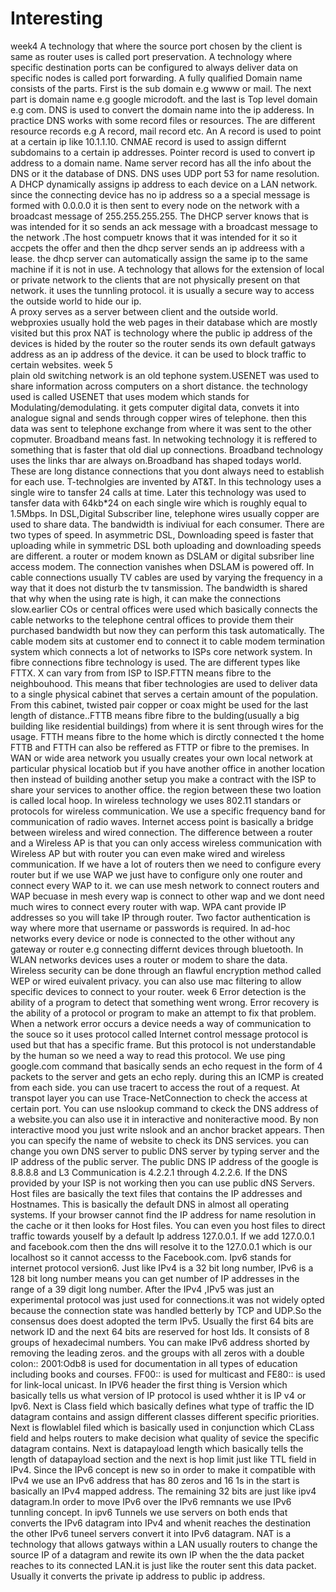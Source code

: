 # Interesting
week4
A technology that where the source port chosen by the client is same as router uses is called port preservation.
A technology where specific destination ports can be configured to always deliver data on specific nodes is called port forwarding.
A fully qualified Domain name consists of the parts. First is the sub domain e.g wwww or mail. The next part is domain name e.g google microdoft. and the last is Top level domain e.g com.
DNS is used to convert the domain name into the ip adderess. In practice DNS works with some record files or resources. The are different resource records e.g A record, mail record etc.
An A record is used to point at a certain ip like 10.1.1.10. CNMAE record is used to assign differnt subdomains to a certain ip addresses. Pointer record is used to convert ip address to a 
domain name. Name server record has all the info about the DNS or it the database of DNS. DNS uses UDP port 53 for name resolution.
A DHCP dynamically assigns ip address to each device on a LAN network. since the connecting device has no ip address so a a special message is formed with 0.0.0.0 it is then sent to every
node on the network with a broadcast message of 255.255.255.255. The DHCP server knows that is was intended for it so sends an ack message with a broadcast message to the network .The host 
compuetr knows that it was intended for it so it accpets the offer and then the dhcp server sends an ip addreess with a lease. the dhcp server can automatically assign the same ip to the 
same  machine if it is  not in use.
A technology that allows for the extension of local or private network to the clients that are not physically present on that network. it uses the tunnling protocol. it is usually a secure
way to access the outside world to hide our ip.  
A proxy serves as a server between client and the outside world. webproxies usually hold the web pages in their database which are mostly visited but this prox
NAT is technology where the public ip address of the devices is hided by the router so the router sends its own default gatways address as an ip address of the device. it can be used to 
block traffic to certain websites.
week 5  
plain old switching network is an old tephone system.USENET was used to share information across computers on a short distance.
the technology used is called USENET that uses modem which stands for Modulating/demodulating. it gets computer digital data, convets it into analogue signal and sends through copper wires of telephone.
then this data was sent to telephone exchange from where it was sent to the other copmuter. 
Broadband means fast. In netwoking technology it is reffered to something that is faster that old dial up connections. Broadband technology uses the links thar are always on.Broadband has 
shaped todays world. These are long distance connections that you dont always need to establish for each use.
T-technolgies are invented by AT&T. In this technology uses a single wire to tansfer 24 calls at time. Later this technology was used to tansfer data with 64kb*24 on each single wire which
is roughly equal to 1.5Mbps. 
In DSL,Digital Subscriber line, telephone wires usually copper are used to share data. The bandwidth is indiviual for each consumer. There are two types of speed. In asymmetric DSL,
Downloading speed is faster that uploading while in symmetric DSL both  uploading and downloading speeds are different. a router or modem known as DSLAM or digital subsriber line access
modem. The connection vanishes when DSLAM is powered off.
In cable connections usually TV cables are used by varying the frequency in a way that it does not disturb the tv tansmission. The bandwidth is shared that why when the using rate is high,
it can make the connections slow.earlier COs or central offices were used which basically connects the cable networks to the telephone central offices to provide them their purchased
bandwidth but now they can perform this task automatically. The cable modem sits at customer end to  connect it to cable modem termination system which connects a lot of networks to ISPs
core network system.
In fibre connections fibre technology is used. The are different types like FTTX. X can vary from from ISP to ISP.FTTN means fibre to the neighbouhood.
This means that fiber technologies are used to deliver data to a single physical cabinet that serves a certain amount of the population. From this cabinet, twisted pair copper or coax might
be used for the last length of distance..FTTB means fibre fibre to the bulding(usually a big building like 
residential buildings) from where it is sent through wires for the usage. FTTH means fibre to the home which is dirctly connected t the home FTTB and FTTH can also be reffered as FTTP or 
fibre to the premises. 
In WAN or wide area network you usually creates your own local network at particular physical locatiob but if you have another office in another location then instead of building another
setup you make a contract with the ISP to share your services to another office. the region between these two loation is called local hoop. 
In wireless technology we uses 802.11 standars or protocols for wireless communication. We use a specific frequency band for communication of radio waves. Internet access point is basically
a bridge between wireless and wired connection. The difference between a router and a Wireless AP is that you can only access wireless communication with Wireless AP but with router you
can even make wired and wireless communication. If we have a lot of routers then we need to configure every router but if we use WAP we just have to configure only one router and connect
every WAP to it. we can use mesh network to connect routers and WAP becuase in mesh every wap is connect to other wap and we dont need much wires to connect every router with wap.
WPA cant provide IP addresses so you will take IP through router. Two factor authentication is way where more that username or passwords is required.
In ad-hoc networks every device or node is connected to the other without any gateway or router e.g connecting differnt devices through bluetooth. In WLAN networks devices uses a router
or modem to share the data. Wireless security can be done through an flawful encryption method called WEP or wired euivalent privacy. you can also use mac filtering to allow specific
devices to connect to your router.
week 6
Error detection is the ability of a program to detect that something went wrong. Error recovery is the ability of a protocol or program to make an attempt to fix that problem.
When a network error occurs a device needs a way of communication to the souce so it uses protocol called Internet control message protocol is used but that has a specific frame.
But this protocol is not understandable by the human so we need a way to read this protocol. We use ping google.com command that basically sends an echo request in the form of 4 packets
to the server and gets an echo reply. during this an ICMP is created from each side. you can use tracert  to access the rout of a request. At transpot layer you can use Trace-NetConnection
to check the access at certain port.
You can use nslookup command to ckeck the DNS address of a website.you can also use it in interactive and noniteractive mood. By non interactive mood you just write nslook and an anchor
bracket appears. Then you can specify the name of website to check its DNS services. you can change you own DNS server to public DNS server by typing server and the IP address of the
public server. The public DNS IP address of the google is 8.8.8.8 and L3 Communication is 4.2.2.1 through 4.2.2.6.  If the DNS provided by your ISP is not working then you can use public
dNS Servers. 
Host files are basically the text files that contains the IP addresses and Hostnames. This is basically the default DNS in almost all operating systems. If your browser cannot find the
IP address for name resolution in the cache or it then looks for Host files. You can even you host files to direct traffic towards youself by a  default Ip address 127.0.0.1.
If we add 127.0.0.1 and facebook.com then the dns will resolve it to the 127.0.0.1 which is our localhost so it cannot accesss to the Facebook.com.
Ipv6 stands for internet protocol version6. Just like IPv4 is a 32 bit long number, IPv6 is a  128 bit long number means you can get number of IP addresses in the range of a 39 digit long
number. After the IPv4 ,IPv5 was just an experimental protocol was just used for connections.it was not widely opted because the connection state was handled betterly by TCP and UDP.So the 
consensus does doest adopted the term IPv5. Usually the first 64 bits are network ID and the next 64 bits are reserved for host Ids. It consists of 8 groups of hexadecimal numbers. 
You can make IPv6 address shorted by removing the leading zeros. and the groups with all zeros with a double colon::
2001:Odb8 is used for documentation in all types of education including books and courses. FF00:: is used for multicast and FE80:: is used for link-local unicast. 
In IPV6 header the first thing is Version which basically tells us what version of IP protocol is used whther it is IP v4 or Ipv6. Next is Class field which basically defines what type  of 
traffic the ID datagram contains and assign different classes different specific priorities. Next is flowlablel filed which is basically used in conjunction which CLass field and helps
routers to make decision what quality of sevice the specific datagram contains. Next is datapayload length which basically tells the length of datapayload section and the next is hop limit
just like TTL field in IPv4. 
Since the IPv6 concept is new so in order to make it compatible with IPv4 we use an IPv6 address that has 80 zeros and 16 1s in the start is basically an IPv4 mapped address. The remaining 
32 bits are just like ipv4 datagram.In order to move IPv6 over the IPv6 remnants we use IPv6 tunnling concept. In ipv6 Tunnels we use servers on both ends that converts the IPv6
datagram into IPv4 and whenit reaches the destination the other IPv6 tuneel servers convert it into IPv6 datagram.
NAT is a technology that allows gatways within a LAN usually routers to change the source IP of a datagram and rewite its own IP when the the data packet reaches to its connected LAN.it is just like
the router sent this data packet. Usually it converts the private ip address to public ip address.
